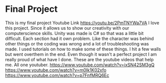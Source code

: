 # Final Project
This is my final project
Youtube Link https://youtu.be/2PmTNYWa7VA
I love this project. Since it allows us to show our creativity with our computerscience skills.
Unity was made is C# so that was a little bit difficult.
Each section had it own problem.
Like the character was behind other things or the coding was wrong and a lot of troubleshooting was made.
I used tutorials on how to make some of these things.
I hit a few walls but went overthem in the end.
Even though it wasn't a perfect project I am really proud of what have I done. 
These are the youtube videos that help me. All one youtuber.
https://www.youtube.com/watch?v=ixSN42SM3gQ 
https://www.youtube.com/watch?v=m0Ik1K02xfo
https://www.youtube.com/watch?v=p7FnfMRQ6Ec
